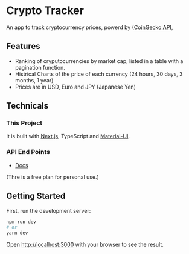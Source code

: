 # Crypto Tracker

An app to track cryptocurrency prices, powerd by
([CoinGecko API](https://www.coingecko.com/en/api),

## Features
- Ranking of cryputocurrencies by market cap, listed in a table with a pagination function.
- Histrical Charts of the price of each currency (24 hours, 30 days, 3 months, 1 year)
- Prices are in USD, Euro and JPY (Japanese Yen)

## Technicals
### This Project
It is built with [Next.js](https://nextjs.org/), TypeScript and [Material-UI](https://mui.com/).

### API End Points
- [Docs](https://www.coingecko.com/en/api/documentation?)

 (Thre is a free plan for personal use.)

## Getting Started
First, run the development server:

```bash
npm run dev
# or
yarn dev
```

Open [http://localhost:3000](http://localhost:3000) with your browser to see the result.
